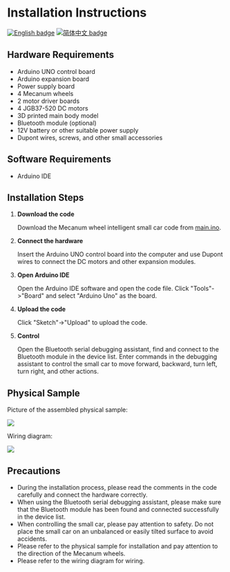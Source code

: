 Installation Instructions
=========================

[![English badge](https://img.shields.io/badge/%E8%8B%B1%E6%96%87-English-blue)](./README.md)
[![简体中文 badge](https://img.shields.io/badge/%E7%AE%80%E4%BD%93%E4%B8%AD%E6%96%87-Simplified%20Chinese-green)](./Installation-zh_cn.md)

Hardware Requirements
---------------------

*   Arduino UNO control board
*   Arduino expansion board
*   Power supply board
*   4 Mecanum wheels
*   2 motor driver boards
*   4 JGB37-520 DC motors
*   3D printed main body model
*   Bluetooth module (optional)
*   12V battery or other suitable power supply
*   Dupont wires, screws, and other small accessories

Software Requirements
---------------------

*   Arduino IDE

Installation Steps
------------------

1. **Download the code**

   Download the Mecanum wheel intelligent small car code from [main.ino](https://github.com/CassiusXiang/OmniRob/tree/main/Software/main).

2. **Connect the hardware**

   Insert the Arduino UNO control board into the computer and use Dupont wires to connect the DC motors and other expansion modules.

3. **Open Arduino IDE**

   Open the Arduino IDE software and open the code file. Click "Tools"->"Board" and select "Arduino Uno" as the board.

4. **Upload the code**

   Click "Sketch"->"Upload" to upload the code.

5. **Control**

   Open the Bluetooth serial debugging assistant, find and connect to the Bluetooth module in the device list. Enter commands in the debugging assistant to control the small car to move forward, backward, turn left, turn right, and other actions.

Physical Sample
---------------

Picture of the assembled physical sample:

![](image/2.jpg)

Wiring diagram:

![](image/3.jpg)

Precautions
-----------

*   During the installation process, please read the comments in the code carefully and connect the hardware correctly.
*   When using the Bluetooth serial debugging assistant, please make sure that the Bluetooth module has been found and connected successfully in the device list.
*   When controlling the small car, please pay attention to safety. Do not place the small car on an unbalanced or easily tilted surface to avoid accidents.
*   Please refer to the physical sample for installation and pay attention to the direction of the Mecanum wheels.
*   Please refer to the wiring diagram for wiring.
